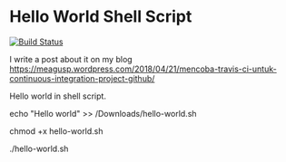 # Hello World Shell Script

[![Build Status](https://travis-ci.org/meagusp/hello-world-shell-script.svg?branch=master)](https://travis-ci.org/meagusp/hello-world-shell-script)

I write a post about it on my blog https://meagusp.wordpress.com/2018/04/21/mencoba-travis-ci-untuk-continuous-integration-project-github/

Hello world in shell script.

echo "Hello world" >> /Downloads/hello-world.sh

chmod +x hello-world.sh

./hello-world.sh
